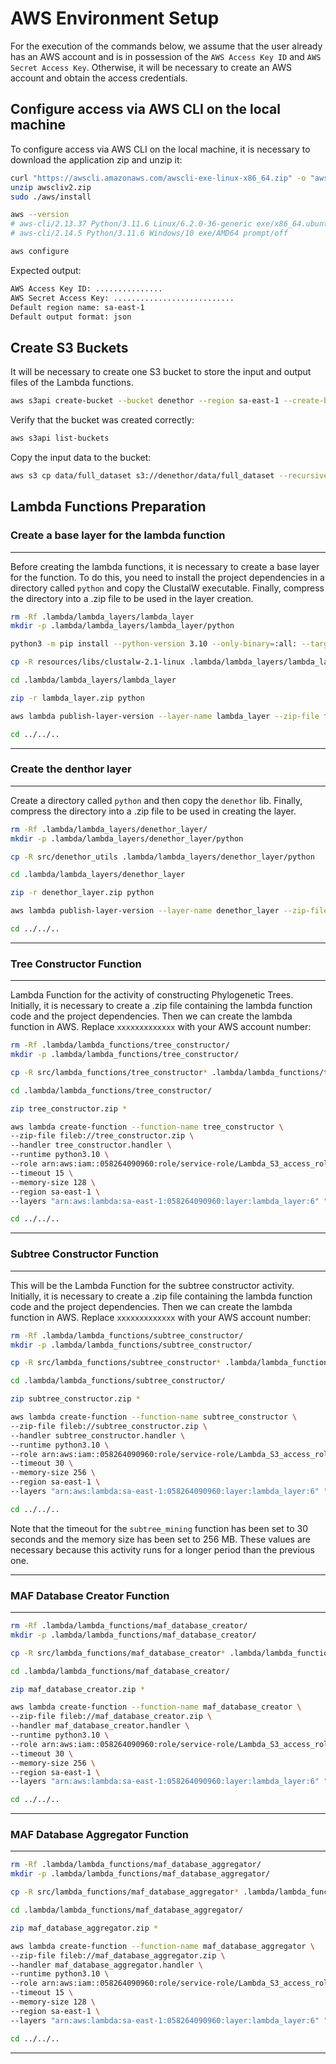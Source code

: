 # AWS Environment Setup

For the execution of the commands below, we assume that the user already has an AWS account and is in possession of the `AWS Access Key ID` and `AWS Secret Access Key`. Otherwise, it will be necessary to create an AWS account and obtain the access credentials.

## Configure access via AWS CLI on the local machine

To configure access via AWS CLI on the local machine, it is necessary to download the application zip and unzip it:

```bash
curl "https://awscli.amazonaws.com/awscli-exe-linux-x86_64.zip" -o "awscliv2.zip"
unzip awscliv2.zip
sudo ./aws/install

aws --version
# aws-cli/2.13.37 Python/3.11.6 Linux/6.2.0-36-generic exe/x86_64.ubuntu.22 prompt/off
# aws-cli/2.14.5 Python/3.11.6 Windows/10 exe/AMD64 prompt/off
```

```bash
aws configure
```

Expected output:

```bash
AWS Access Key ID: ...............
AWS Secret Access Key: ...........................
Default region name: sa-east-1
Default output format: json
```

## Create S3 Buckets

It will be necessary to create one S3 bucket to store the input and output files of the Lambda functions.

```bash
aws s3api create-bucket --bucket denethor --region sa-east-1 --create-bucket-configuration LocationConstraint=sa-east-1

```

Verify that the bucket was created correctly:

```bash
aws s3api list-buckets
```

Copy the input data to the bucket:

```bash
aws s3 cp data/full_dataset s3://denethor/data/full_dataset --recursive
```

## Lambda Functions Preparation

### Create a base layer for the lambda function

___

Before creating the lambda functions, it is necessary to create a base layer for the function. To do this, you need to install the project dependencies in a directory called `python` and copy the ClustalW executable. Finally, compress the directory into a .zip file to be used in the layer creation.

```bash
rm -Rf .lambda/lambda_layers/lambda_layer
mkdir -p .lambda/lambda_layers/lambda_layer/python

python3 -m pip install --python-version 3.10 --only-binary=:all: --target .lambda/lambda_layers/lambda_layer/python -r requirements_aws.txt

cp -R resources/libs/clustalw-2.1-linux .lambda/lambda_layers/lambda_layer/python

cd .lambda/lambda_layers/lambda_layer

zip -r lambda_layer.zip python

aws lambda publish-layer-version --layer-name lambda_layer --zip-file fileb://lambda_layer.zip --compatible-runtimes python3.10 --region sa-east-1

cd ../../..
```

___

### Create the denthor layer

___

Create a directory called `python` and then copy the `denethor` lib. Finally, compress the directory into a .zip file to be used in creating the layer.

```bash
rm -Rf .lambda/lambda_layers/denethor_layer/
mkdir -p .lambda/lambda_layers/denethor_layer/python

cp -R src/denethor_utils .lambda/lambda_layers/denethor_layer/python

cd .lambda/lambda_layers/denethor_layer

zip -r denethor_layer.zip python

aws lambda publish-layer-version --layer-name denethor_layer --zip-file fileb://denethor_layer.zip --compatible-runtimes python3.10 --region sa-east-1

cd ../../..
```

___

### Tree Constructor Function

___

Lambda Function for the activity of constructing Phylogenetic Trees. Initially, it is necessary to create a .zip file containing the lambda function code and the project dependencies. Then we can create the lambda function in AWS. Replace `xxxxxxxxxxxxx` with your AWS account number:

```bash
rm -Rf .lambda/lambda_functions/tree_constructor/
mkdir -p .lambda/lambda_functions/tree_constructor/

cp -R src/lambda_functions/tree_constructor* .lambda/lambda_functions/tree_constructor/

cd .lambda/lambda_functions/tree_constructor/

zip tree_constructor.zip *

aws lambda create-function --function-name tree_constructor \
--zip-file fileb://tree_constructor.zip \
--handler tree_constructor.handler \
--runtime python3.10 \
--role arn:aws:iam::058264090960:role/service-role/Lambda_S3_access_role \
--timeout 15 \
--memory-size 128 \
--region sa-east-1 \
--layers "arn:aws:lambda:sa-east-1:058264090960:layer:lambda_layer:6" "arn:aws:lambda:sa-east-1:058264090960:layer:denethor_layer:2"

cd ../../..
```

___

### Subtree Constructor Function

___

This will be the Lambda Function for the subtree constructor activity. Initially, it is necessary to create a .zip file containing the lambda function code and the project dependencies. Then we can create the lambda function in AWS. Replace `xxxxxxxxxxxxx` with your AWS account number:

```bash
rm -Rf .lambda/lambda_functions/subtree_constructor/
mkdir -p .lambda/lambda_functions/subtree_constructor/

cp -R src/lambda_functions/subtree_constructor* .lambda/lambda_functions/subtree_constructor/

cd .lambda/lambda_functions/subtree_constructor/

zip subtree_constructor.zip *

aws lambda create-function --function-name subtree_constructor \
--zip-file fileb://subtree_constructor.zip \
--handler subtree_constructor.handler \
--runtime python3.10 \
--role arn:aws:iam::058264090960:role/service-role/Lambda_S3_access_role \
--timeout 30 \
--memory-size 256 \
--region sa-east-1 \
--layers "arn:aws:lambda:sa-east-1:058264090960:layer:lambda_layer:6" "arn:aws:lambda:sa-east-1:058264090960:layer:denethor_layer:2"

cd ../../..
```

Note that the timeout for the `subtree_mining` function has been set to 30 seconds and the memory size has been set to 256 MB. These values are necessary because this activity runs for a longer period than the previous one.
___

### MAF Database Creator Function

___

```bash
rm -Rf .lambda/lambda_functions/maf_database_creator/
mkdir -p .lambda/lambda_functions/maf_database_creator/

cp -R src/lambda_functions/maf_database_creator* .lambda/lambda_functions/maf_database_creator/

cd .lambda/lambda_functions/maf_database_creator/

zip maf_database_creator.zip *

aws lambda create-function --function-name maf_database_creator \
--zip-file fileb://maf_database_creator.zip \
--handler maf_database_creator.handler \
--runtime python3.10 \
--role arn:aws:iam::058264090960:role/service-role/Lambda_S3_access_role \
--timeout 30 \
--memory-size 256 \
--region sa-east-1 \
--layers "arn:aws:lambda:sa-east-1:058264090960:layer:lambda_layer:6" "arn:aws:lambda:sa-east-1:058264090960:layer:denethor_layer:2"

cd ../../..
```

___

### MAF Database Aggregator Function

___

```bash
rm -Rf .lambda/lambda_functions/maf_database_aggregator/
mkdir -p .lambda/lambda_functions/maf_database_aggregator/

cp -R src/lambda_functions/maf_database_aggregator* .lambda/lambda_functions/maf_database_aggregator/

cd .lambda/lambda_functions/maf_database_aggregator/

zip maf_database_aggregator.zip *

aws lambda create-function --function-name maf_database_aggregator \
--zip-file fileb://maf_database_aggregator.zip \
--handler maf_database_aggregator.handler \
--runtime python3.10 \
--role arn:aws:iam::058264090960:role/service-role/Lambda_S3_access_role \
--timeout 15 \
--memory-size 128 \
--region sa-east-1 \
--layers "arn:aws:lambda:sa-east-1:058264090960:layer:lambda_layer:6" "arn:aws:lambda:sa-east-1:058264090960:layer:denethor_layer:2"

cd ../../..
```

___
